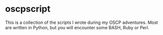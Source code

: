 # oscpscript

This is a collection of the scripts I wrote during my OSCP adventures.
Most are written in Python, but you will encounter some BASH, Ruby or Perl.
